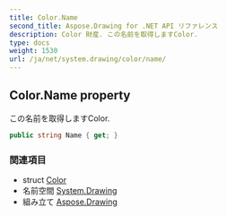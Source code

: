 ```yaml
---
title: Color.Name
second_title: Aspose.Drawing for .NET API リファレンス
description: Color 財産. この名前を取得しますColor.
type: docs
weight: 1530
url: /ja/net/system.drawing/color/name/
---
```

## Color.Name property

この名前を取得しますColor.

```csharp
public string Name { get; }
```

### 関連項目

* struct [Color](../)
* 名前空間 [System.Drawing](../../color/)
* 組み立て [Aspose.Drawing](../../../)


